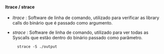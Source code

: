 #### ltrace / strace

- *ltrace* : Software de linha de comando, utilizado para verificar as library calls do binário que é passado como argumento.

- *strace* : Software de linha de comando, utilizado para ver todas as Syscalls que estão dentro do binário passado como parâmetro.

		strace -S ./output